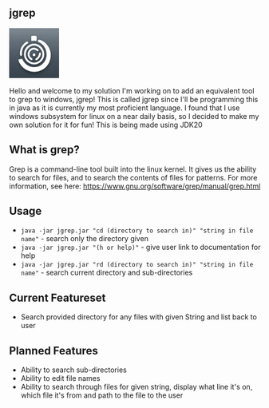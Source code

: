 ## jgrep
<img src='https://github.com/allylavanda/jgrep/blob/main/img/icon.jpg' width='100'>

Hello and welcome to my solution I'm working on to add an equivalent tool to grep to windows, jgrep! This is called jgrep since I'll be programming this in java as it is currently my most proficient language. I found that I use windows subsystem for linux on a near daily basis, so I decided to make my own solution for it for fun! This is being made using JDK20
## What is grep?
Grep is a command-line tool built into the linux kernel. It gives us the ability to search for files, and to search the contents of files for patterns.
For more information, see here: https://www.gnu.org/software/grep/manual/grep.html


## Usage
- `java -jar jgrep.jar "cd (directory to search in)" "string in file name"` - search only the directory given
- `java -jar jgrep.jar "(h or help)"` - give user link to documentation for help
- `java -jar jgrep.jar "rd (directory to search in)" "string in file name"` - search current directory and sub-directories

## Current Featureset
- Search provided directory for any files with given String and list back to user

## Planned Features
- Ability to search sub-directories
- Ability to edit file names
- Ability to search through files for given string, display what line it's on, which file it's from and path to the file to the user
